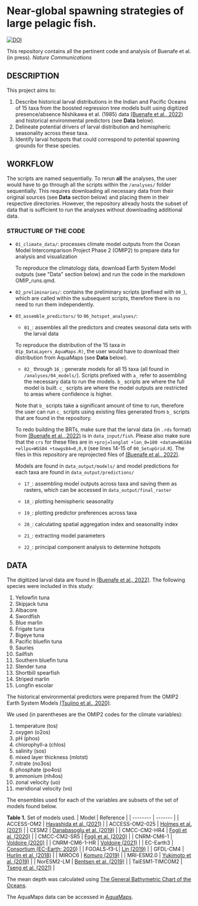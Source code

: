 # Near-global spawning strategies of large pelagic fish.
[![DOI](https://zenodo.org/badge/DOI/10.5281/zenodo.14745329.svg)](https://doi.org/10.5281/zenodo.14745329)

This repository contains all the pertinent code and analysis of Buenafe et al. (in press). *Nature Communications*

## DESCRIPTION
This project aims to:

1. Describe historical larval distributions in the Indian and Pacific Oceans of 15 taxa from the boosted regression tree models built using digitized presence/absence Nishikawa et al. (1985) data [(Buenafe et al., 2022)](https://doi.org/10.1038/s41597-022-01528-7) and historical environmental predictors (see __Data__ below).
2. Delineate potential drivers of larval distribution and hemispheric seasonality across these taxa.
3. Identify larval hotspots that could correspond to potential spawning grounds for these species.


## WORKFLOW
The scripts are named sequentially. To rerun __all__ the analyses, the user would have to go through all the scripts within the `/analyses/` folder sequentially. This requires downloading all necessary data from their original sources (see __Data__ section below) and placing them in their respective directories. However, the repository already hosts the subset of data that is sufficient to run the analyses without downloading additional data.


### STRUCTURE OF THE CODE
- `01_climate_data/`: processes climate model outputs from the Ocean Model Intercomparison Project Phase 2 (OMIP2) to prepare data for analysis and visualization

  To reproduce the climatology data, download Earth System Model outputs (see "Data" section below) and run the code in the markdown OMIP_runs.qmd.

- `02_preliminaries/`: contains the preliminary scripts (prefixed with `00_`), which are called within the subsequent scripts, therefore there is no need to run them independently.

- `03_assemble_predictors/` to `06_hotspot_analyses/`:

  - `01_`: assembles all the predictors and creates seasonal data sets with the larval data
  
  To reproduce the distribution of the 15 taxa in `01p_DataLayers_AquaMaps.R)`, the user would have to download their distribution from AquaMaps (see __Data__ below).

  - `02_` through `16_`: generate models for all 15 taxa (all found in `/analyses/04_models/`). Scripts prefixed with `a_` refer to assembling the necessary data to run the models. `b_` scripts are where the full model is built. `c_` scripts are where the model outputs are restricted to areas where confidence is higher. 
  
  Note that `b_` scripts take a significant amount of time to run, therefore the user can run `c_` scripts using existing files generated from `b_` scripts that are found in the repository. 

  To redo building the BRTs, make sure that the larval data (in `.rds` format) from [(Buenafe et al., 2022)](https://doi.org/10.1038/s41597-022-01528-7) is in `data_input/fish`. Please also make sure that the `crs` for these files are in `+proj=longlat +lon_0=180 +datum=WGS84 +ellps=WGS84 +towgs84=0,0,0` (see lines 14-15 of `00_SetupGrid.R`). The files in this repository are reprojected files of [(Buenafe et al., 2022)](https://doi.org/10.1038/s41597-022-01528-7).

  Models are found in `data_output/models/` and model predictions for each taxa are found in `data_output/predictions/`

  - `17_`: assembling model outputs across taxa and saving them as rasters, which can be accessed in `data_output/final_raster`

  - `18_`: plotting hemispheric seasonality

  - `19_`: plotting predictor preferences across taxa

  - `20_`: calculating spatial aggregation index and seasonality index

  - `21_`: extracting model parameters

  - `22_`: principal component analysis to determine hotspots

## DATA
The digitized larval data are found in [(Buenafe et al., 2022)](https://doi.org/10.1038/s41597-022-01528-7). The following species were included in this study:

1. Yellowfin tuna
2. Skipjack tuna
3. Albacore
4. Swordfish
5. Blue marlin
6. Frigate tuna
7. Bigeye tuna
8. Pacific bluefin tuna
9. Sauries
10. Sailfish
11. Southern bluefin tuna
12. Slender tuna
13. Shortbill spearfish
14. Striped marlin
15. Longfin escolar

The historical environmental predictors were prepared from the OMIP2 Earth System Models [(Tsujino et al., 2020)](https://doi.org/10.5194/gmd-13-3643-2020). 

We used (in parentheses are the OMIP2 codes for the climate variables): 

1. temperature (tos)
2. oxygen (o2os)
3. pH (phos)
4. chlorophyll-a (chlos)
5. salinity (sos)
6. mixed layer thickness (mlotst)
7. nitrate (no3os)
8. phosphate (po4os)
9. ammonium (nh4os)
10. zonal velocity (uo)
11. meridional velocity (vo)

The ensembles used for each of the variables are subsets of the set of models found below. 

__Table 1.__ Set of models used.
| Model    | Reference |
| -------- | ------- |
| ACCESS-OM2 | [Hayashida et al. (2021)](https://doi.org/10.22033/ESGF/CMIP6.14689) |
| ACCESS-OM2-025 | [Holmes et al. (2021)](https://doi.org/10.22033/ESGF/CMIP6.14690) |
| CESM2 | [Danabasoglu et al. (2019)](https://doi.org/10.22033/ESGF/CMIP6.7680) |
| CMCC-CM2-HR4 | [Fogli et al. (2020)](https://doi.org/10.22033/ESGF/CMIP6.13235) |
| CMCC-CM2-SR5 | [Fogli et al. (2020)](https://doi.org/10.22033/ESGF/CMIP6.13236) |
| CNRM-CM6-1 | [Voldoire (2020)](https://doi.org/10.22033/ESGF/CMIP6.10345) |
| CNRM-CM6-1-HR | [Voldoire (2021)](https://doi.org/10.22033/ESGF/CMIP6.10346) |
| EC-Earth3 | [Consortium (EC-Earth; 2020)](https://doi.org/10.22033/ESGF/CMIP6.14718) |
| FGOALS-f3-L| [Lin (2019)](https://doi.org/10.22033/ESGF/CMIP6.3419) |
| GFDL-CM4 | [Hurlin et al. (2018)](https://doi.org/10.22033/ESGF/CMIP6.8626) |
| MIROC6 | [Komuro (2019)](https://doi.org/10.22033/ESGF/CMIP6.5655) |
| MRI-ESM2.0 | [Yukimoto et al. (2019)](https://doi.org/10.22033/ESGF/CMIP6.6842) |
| NorESM2-LM | [Bentsen et al. (2019)](https://doi.org/10.22033/ESGF/CMIP6.8089) |
| TaiESM1-TIMCOM2 | [Tseng et al. (2021)](https://doi.org/10.22033/ESGF/CMIP6.16336) |

The mean depth was calculated using [The General Bathymetric Chart of the Oceans](https://www.gebco.net/data_and_products/gridded_bathymetry_data/).

The AquaMaps data can be accessed in [AquaMaps](https://www.aquamaps.org/).
